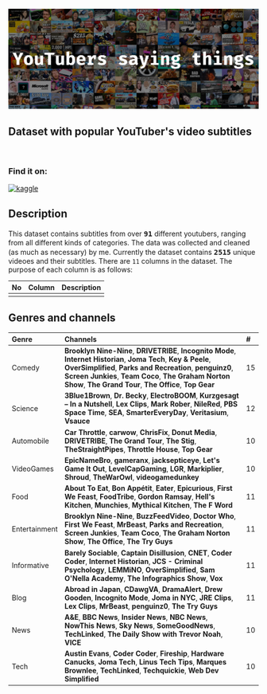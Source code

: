 ![background](documentation/background.jpg)

## Dataset with popular YouTuber's video subtitles

<br/>

### Find it on:

[<img src='https://www.kaggle.com/static/images/site-logo.svg' alt='kaggle' height='40'>](https://www.kaggle.com/praneshmukhopadhyay/youtubers-saying-things)

## Description

This dataset contains subtitles from over <big><strong>`91`</strong></big> different youtubers, ranging from all different kinds of categories. The data was collected and cleaned (as much as necessary) by me. Currently the dataset contains <big><strong>`2515`</strong></big> unique videoes and their subtitles. There are `11` columns in the dataset.
The purpose of each column is as follows:

|**No**|**Column**|**Description**|
|:-----|:---------|:--------------|
||||

## Genres and channels

|**Genre**|**Channels**| **#** |
|:--------|:-----------|:------|
|Comedy|**Brooklyn Nine-Nine**, **DRIVETRIBE**, **Incognito Mode**, **Internet Historian**, **Joma Tech**, **Key & Peele**, **OverSimplified**, **Parks and Recreation**, **penguinz0**, **Screen Junkies**, **Team Coco**, **The Graham Norton Show**, **The Grand Tour**, **The Office**, **Top Gear**|15|
|Science|**3Blue1Brown**, **Dr. Becky**, **ElectroBOOM**, **Kurzgesagt – In a Nutshell**, **Lex Clips**, **Mark Rober**, **NileRed**, **PBS Space Time**, **SEA**, **SmarterEveryDay**, **Veritasium**, **Vsauce**|12|
|Automobile|**Car Throttle**, **carwow**, **ChrisFix**, **Donut Media**, **DRIVETRIBE**, **The Grand Tour**, **The Stig**, **TheStraightPipes**, **Throttle House**, **Top Gear**|10|
|VideoGames|**EpicNameBro**, **gameranx**, **jacksepticeye**, **Let's Game It Out**, **LevelCapGaming**, **LGR**, **Markiplier**, **Shroud**, **TheWarOwl**, **videogamedunkey**|10|
|Food|**About To Eat**, **Bon Appétit**, **Eater**, **Epicurious**, **First We Feast**, **FoodTribe**, **Gordon Ramsay**, **Hell's Kitchen**, **Munchies**, **Mythical Kitchen**, **The F Word**|11|
|Entertainment|**Brooklyn Nine-Nine**, **BuzzFeedVideo**, **Doctor Who**, **First We Feast**, **MrBeast**, **Parks and Recreation**, **Screen Junkies**, **Team Coco**, **The Graham Norton Show**, **The Office**, **The Try Guys**|11|
|Informative|**Barely Sociable**, **Captain Disillusion**, **CNET**, **Coder Coder**, **Internet Historian**, **JCS - Criminal Psychology**, **LEMMiNO**, **OverSimplified**, **Sam O'Nella Academy**, **The Infographics Show**, **Vox**|11|
|Blog|**Abroad in Japan**, **CDawgVA**, **DramaAlert**, **Drew Gooden**, **Incognito Mode**, **Joma in NYC**, **JRE Clips**, **Lex Clips**, **MrBeast**, **penguinz0**, **The Try Guys**|11|
|News|**A&E**, **BBC News**, **Insider News**, **NBC News**, **NowThis News**, **Sky News**, **SomeGoodNews**, **TechLinked**, **The Daily Show with Trevor Noah**, **VICE**|10|
|Tech|**Austin Evans**, **Coder Coder**, **Fireship**, **Hardware Canucks**, **Joma Tech**, **Linus Tech Tips**, **Marques Brownlee**, **TechLinked**, **Techquickie**, **Web Dev Simplified**|10|
